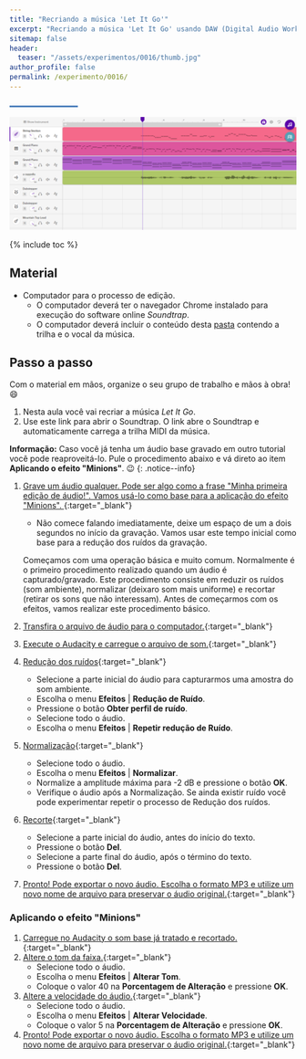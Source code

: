 ```yaml
---
title: "Recriando a música 'Let It Go'"
excerpt: "Recriando a música 'Let It Go' usando DAW (Digital Audio Workstation - Estação de Trabalho de Áudio Digital)"
sitemap: false 
header: 
  teaser: "/assets/experimentos/0016/thumb.jpg" 
author_profile: false
permalink: /experimento/0016/
---
```

![Linha separadora](/assets/images/line.jpg)

![Músicas usando DAW](/assets/experimentos/0016/thumb.png)

{% include toc %}

## Material
* Computador para o processo de edição. 
  * O computador deverá ter o navegador Chrome instalado para execução do software online *Soundtrap*.
  * O computador deverá incluir o conteúdo desta [pasta](https://drive.google.com/open?id=1NTF7GeiizvQtnb-wEr44QlsI-FKMMRZK) contendo a trilha e o vocal da música.

## Passo a passo
Com o material em mãos, organize o seu grupo de trabalho e mãos à obra! :smile:

1. Nesta aula você vai recriar a música *Let It Go*.
1. Use este link para abrir o Soundtrap. O link abre o Soundtrap e automaticamente carrega a trilha MIDI da música. 

**Informação:** Caso você já tenha um áudio base gravado em outro tutorial você pode reaproveitá-lo. Pule o procedimento abaixo e vá direto ao item **Aplicando o efeito "Minions"**. :wink:
{: .notice--info}

1. [Grave um áudio qualquer. Pode ser algo como a frase "Minha primeira edição de áudio!". Vamos usá-lo como base para a aplicação do efeito "Minions". ](https://youtu.be/vxsp198lIfQ){:target="_blank"}
   - Não comece falando imediatamente, deixe um espaço de um a dois segundos no início da gravação. Vamos usar este tempo inicial como base para a redução dos ruídos da gravação. 

   Começamos com uma operação básica e muito comum. Normalmente é o primeiro procedimento realizado quando um áudio é capturado/gravado. Este procedimento consiste em reduzir os ruídos (som ambiente), normalizar (deixaro som mais uniforme) e recortar (retirar os sons que não interessam). Antes de começarmos com os efeitos, vamos realizar este procedimento básico.

1. [Transfira o arquivo de áudio para o computador.](https://youtu.be/vxsp198lIfQ?t=29s){:target="_blank"}
1. [Execute o Audacity e carregue o arquivo de som.](https://youtu.be/vxsp198lIfQ?t=53s){:target="_blank"}
1. [Redução dos ruídos](https://youtu.be/vxsp198lIfQ?t=1m12s){:target="_blank"}
    - Selecione a parte inicial do áudio para capturarmos uma amostra do som ambiente.
    - Escolha o menu **Efeitos** &#124; **Redução de Ruído**.
    - Pressione o botão **Obter perfil de ruído**.
    - Selecione todo o áudio.
    - Escolha o menu **Efeitos** &#124; **Repetir redução de Ruído**.
 1. [Normalização](https://youtu.be/vxsp198lIfQ?t=1m30s){:target="_blank"}
    - Selecione todo o áudio.
    - Escolha o menu **Efeitos** &#124; **Normalizar**.
    - Normalize a amplitude máxima para -2 dB e pressione o botão **OK**.
    - Verifique o áudio após a Normalização. Se ainda existir ruído você pode experimentar repetir o processo de Redução dos ruídos.
1. [Recorte](https://youtu.be/vxsp198lIfQ?t=1m56s){:target="_blank"}
    - Selecione a parte inicial do áudio, antes do início do texto. 
    - Pressione o botão **Del**.
    - Selecione a parte final do áudio, após o término do texto.
    - Pressione o botão **Del**.
1. [Pronto! Pode exportar o novo áudio. Escolha o formato MP3 e utilize um novo nome de arquivo para preservar o áudio original.](https://youtu.be/vxsp198lIfQ?t=2m05s){:target="_blank"}

### Aplicando o efeito "Minions"
1. [Carregue no Audacity o som base já tratado e recortado.](https://youtu.be/vxsp198lIfQ?t=2m29s){:target="_blank"}
1. [Altere o tom da faixa.](https://youtu.be/vxsp198lIfQ?t=2m41s){:target="_blank"}
   - Selecione todo o áudio.
   - Escolha o menu **Efeitos** &#124; **Alterar Tom**.
   - Coloque o valor 40 na **Porcentagem de Alteração** e pressione **OK**.
1. [Altere a velocidade do áudio.](https://youtu.be/vxsp198lIfQ?t=2m51s){:target="_blank"}
   - Selecione todo o áudio.
   - Escolha o menu **Efeitos** &#124; **Alterar Velocidade**.
   - Coloque o valor 5 na **Porcentagem de Alteração** e pressione **OK**.
1. [Pronto! Pode exportar o novo áudio. Escolha o formato MP3 e utilize um novo nome de arquivo para preservar o áudio original.](https://youtu.be/vxsp198lIfQ?t=3m0s){:target="_blank"}